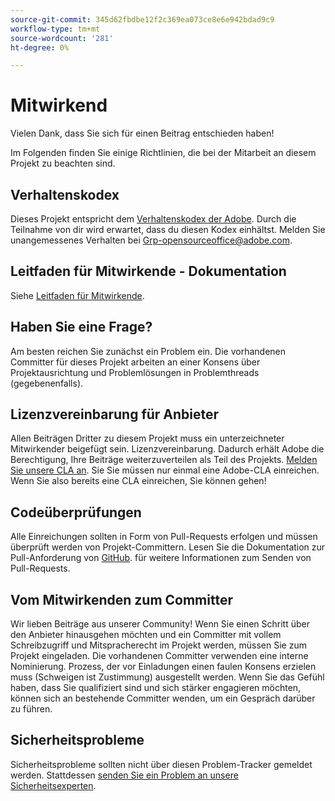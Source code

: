 ```yaml
---
source-git-commit: 345d62fbdbe12f2c369ea073ce8e6e942bdad9c9
workflow-type: tm+mt
source-wordcount: '281'
ht-degree: 0%

---
```

# Mitwirkend

Vielen Dank, dass Sie sich für einen Beitrag entschieden haben!

Im Folgenden finden Sie einige Richtlinien, die bei der Mitarbeit an diesem Projekt zu beachten sind.

## Verhaltenskodex

Dieses Projekt entspricht dem [Verhaltenskodex der Adobe](code-of-conduct.md). Durch die Teilnahme
von dir wird erwartet, dass du diesen Kodex einhältst. Melden Sie unangemessenes Verhalten bei
[Grp-opensourceoffice@adobe.com](mailto:Grp-opensourceoffice@adobe.com).

## Leitfaden für Mitwirkende - Dokumentation

Siehe [Leitfaden für Mitwirkende](https://experienceleague.adobe.com/docs/contributor/contributor-guide/introduction.html).

## Haben Sie eine Frage?

Am besten reichen Sie zunächst ein Problem ein. Die vorhandenen Committer für dieses Projekt arbeiten an einer
Konsens über Projektausrichtung und Problemlösungen in Problemthreads
(gegebenenfalls).

## Lizenzvereinbarung für Anbieter

Allen Beiträgen Dritter zu diesem Projekt muss ein unterzeichneter Mitwirkender beigefügt sein.
Lizenzvereinbarung. Dadurch erhält Adobe die Berechtigung, Ihre Beiträge weiterzuverteilen
als Teil des Projekts. [Melden Sie unsere CLA an](http://opensource.adobe.com/cla.html). Sie
Sie müssen nur einmal eine Adobe-CLA einreichen. Wenn Sie also bereits eine CLA einreichen,
Sie können gehen!

## Codeüberprüfungen

Alle Einreichungen sollten in Form von Pull-Requests erfolgen und müssen überprüft werden
von Projekt-Committern. Lesen Sie die Dokumentation zur Pull-Anforderung von [GitHub](https://help.github.com/articles/about-pull-requests/).
für weitere Informationen zum Senden von Pull-Requests.

<!--
Lastly, please follow the [pull request template](PULL_REQUEST_TEMPLATE.md) when
submitting a pull request!
-->

## Vom Mitwirkenden zum Committer

Wir lieben Beiträge aus unserer Community! Wenn Sie einen Schritt über den Anbieter hinausgehen möchten
und ein Committer mit vollem Schreibzugriff und Mitspracherecht im Projekt werden, müssen Sie
zum Projekt eingeladen. Die vorhandenen Committer verwenden eine interne Nominierung.
Prozess, der vor Einladungen einen faulen Konsens erzielen muss (Schweigen ist Zustimmung)
ausgestellt werden. Wenn Sie das Gefühl haben, dass Sie qualifiziert sind und sich stärker engagieren möchten,
können sich an bestehende Committer wenden, um ein Gespräch darüber zu führen.

## Sicherheitsprobleme

Sicherheitsprobleme sollten nicht über diesen Problem-Tracker gemeldet werden. Stattdessen [senden Sie ein Problem an unsere Sicherheitsexperten](https://helpx.adobe.com/security/alertus.html).
